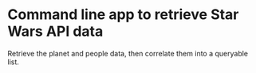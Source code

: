 # Command line app to retrieve Star Wars API data

Retrieve the planet and people data, then correlate them into a queryable list.